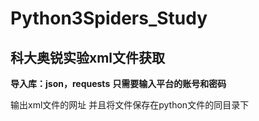 # Python3Spiders_Study
## 科大奥锐实验xml文件获取
**导入库：json，requests**
**只需要输入平台的账号和密码**

输出xml文件的网址
并且将文件保存在python文件的同目录下



